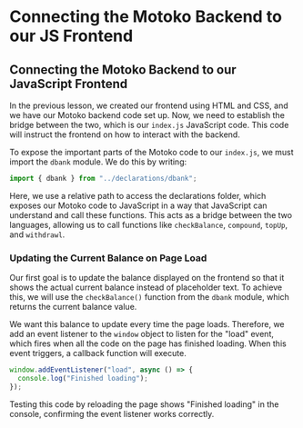 # Connecting the Motoko Backend to our JS Frontend

## Connecting the Motoko Backend to our JavaScript Frontend

In the previous lesson, we created our frontend using HTML and CSS, and we have our Motoko backend code set up. Now, we need to establish the bridge between the two, which is our `index.js` JavaScript code. This code will instruct the frontend on how to interact with the backend.

To expose the important parts of the Motoko code to our `index.js`, we must import the `dbank` module. We do this by writing:

```js
import { dbank } from "../declarations/dbank";
```

Here, we use a relative path to access the declarations folder, which exposes our Motoko code to JavaScript in a way that JavaScript can understand and call these functions. This acts as a bridge between the two languages, allowing us to call functions like `checkBalance`, `compound`, `topUp`, and `withdrawl`.

### Updating the Current Balance on Page Load

Our first goal is to update the balance displayed on the frontend so that it shows the actual current balance instead of placeholder text. To achieve this, we will use the `checkBalance()` function from the `dbank` module, which returns the current balance value.

We want this balance to update every time the page loads. Therefore, we add an event listener to the `window` object to listen for the "load" event, which fires when all the code on the page has finished loading. When this event triggers, a callback function will execute.

```js
window.addEventListener("load", async () => {
  console.log("Finished loading");
});
```

Testing this code by reloading the page shows "Finished loading" in the console, confirming the event listener works correctly.
